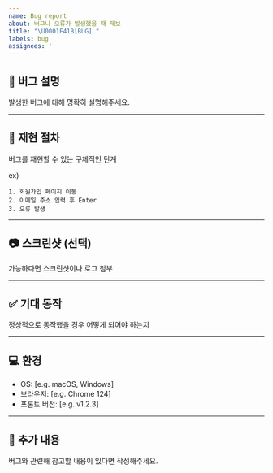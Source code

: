 ```yaml
---
name: Bug report
about: 버그나 오류가 발생했을 때 제보
title: "\U0001F41B[BUG] "
labels: bug
assignees: ''
---
```


## 🐛 버그 설명

발생한 버그에 대해 명확히 설명해주세요.

---

## 🔁 재현 절차

버그를 재현할 수 있는 구체적인 단계

ex)

```text
1. 회원가입 페이지 이동
2. 이메일 주소 입력 후 Enter
3. 오류 발생
```

---

## 📷 스크린샷 (선택)

가능하다면 스크린샷이나 로그 첨부

---

## ✅ 기대 동작

정상적으로 동작했을 경우 어떻게 되어야 하는지

---

## 💻 환경

- OS: [e.g. macOS, Windows]
- 브라우저: [e.g. Chrome 124]
- 프론트 버전: [e.g. v1.2.3]

---

## 📎 추가 내용

버그와 관련해 참고할 내용이 있다면 작성해주세요.
